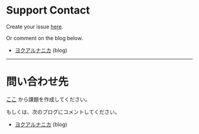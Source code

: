 # Support Contact

Create your issue [here](https://bitbucket.org/neelabo/neeview/issues).

Or comment on the blog below.

* [ヨクアルナニカ](https://yokuarunanika.blogspot.com/) (blog)

----

# 問い合わせ先

 [ここ](https://bitbucket.org/neelabo/neeview/issues) から課題を作成してください。

もしくは、次のブログにコメントしてください。

* [ヨクアルナニカ](https://yokuarunanika.blogspot.com/) (blog)
